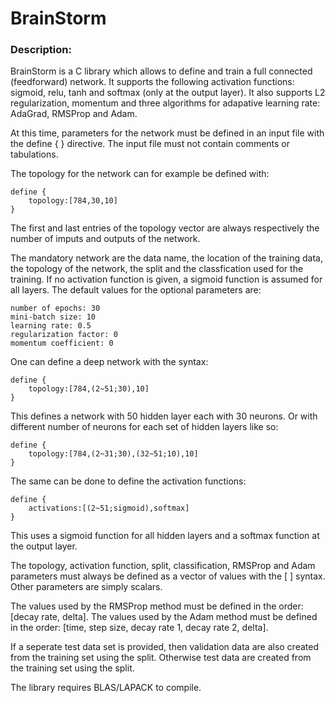 
# BrainStorm

### Description:

BrainStorm is a C library which allows to define and train a full connected (feedforward) network. It supports the following activation functions:
sigmoid, relu, tanh and softmax (only at the output layer). It also supports L2 regularization, momentum and three algorithms for adapative learning rate: AdaGrad, RMSProp and Adam.

At this time, parameters for the network must be defined in an input file with the define { } directive. The input file must not contain comments or tabulations. 

The topology for the network can for example be defined with:

```
define {
    topology:[784,30,10]
}
```
The first and last entries of the topology vector are always respectively the number of imputs and outputs of the network.

The mandatory network are the data name, the location of the training data, the topology of the network, the split and the classfication used for the training. If no activation function is given, a sigmoid function is assumed for all layers. The default values for the optional parameters are:

```
number of epochs: 30
mini-batch size: 10
learning rate: 0.5
regularization factor: 0
momentum coefficient: 0
```

One can define a deep network with the syntax:
```
define {
    topology:[784,(2~51;30),10]
}
```
This defines a network with 50 hidden layer each with 30 neurons.  Or with different number of neurons for each set of hidden layers like so:
```
define {
    topology:[784,(2~31;30),(32~51;10),10]
}
```

The same can be done to define the activation functions:
```
define {
    activations:[(2~51;sigmoid),softmax]
}
```
This uses a sigmoid function for all hidden layers and a softmax function at the output layer.

The topology, activation function, split, classification, RMSProp and Adam parameters must always be defined as a vector of values with the [ ] syntax. Other parameters are simply scalars.

The values used by the RMSProp method must be defined in the order: [decay rate, delta].
The values used by the Adam method must be defined in the order: [time, step size, decay rate 1, decay rate 2, delta].

If a seperate test data set is provided, then validation data are also created from the training set using the split. Otherwise test data are created from the training set using the split.

The library requires BLAS/LAPACK to compile.
